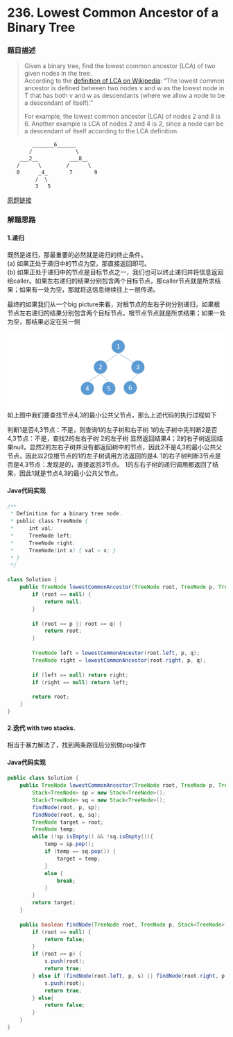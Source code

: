 # 236. Lowest Common Ancestor of a Binary Tree

### 题目描述

> Given a binary tree, find the lowest common ancestor \(LCA\) of two given nodes in the tree.  
> According to the [definition of LCA on Wikipedia](https://en.wikipedia.org/wiki/Lowest_common_ancestor): “The lowest common ancestor is defined between two nodes v and w as the lowest node in T that has both v and w as descendants \(where we allow a node to be a descendant of itself\).”
>
> For example, the lowest common ancestor \(LCA\) of nodes 2 and 8 is 6. Another example is LCA of nodes 2 and 4 is 2, since a node can be a descendant of itself according to the LCA definition.

```
        _______6______
       /              \
    ___2__          ___8__
   /      \        /      \
   0      _4_       7       9
         /  \
         3   5
```         

[原题链接](https://leetcode.com/problems/lowest-common-ancestor-of-a-binary-tree/description/)

### 解题思路

#### 1.递归

既然是递归，那最重要的必然就是递归的终止条件。  
    \(a\) 如果正处于递归中的节点为空，那直接返回即可。  
    \(b\) 如果正处于递归中的节点是目标节点之一，我们也可以终止递归并将信息返回给caller。如果左右递归的结果分别包含两个目标节点，那caller节点就是所求结果；如果有一处为空，那就将这信息继续往上一层传递。

最终的如果我们从一个big picture来看，对根节点的左右子树分别递归，如果根节点左右递归的结果分别包含两个目标节点，根节点节点就是所求结果；如果一处为空，那结果必定在另一侧

![](/assets/LCA.png)
如上图中我们要查找节点4,3的最小公共父节点，那么上述代码的执行过程如下

判断1是否4,3节点：不是，则查询1的左子树和右子树
1的左子树中先判断2是否4,3节点：不是，查找2的左右子树 
2的左子树 显然返回结果4；2的右子树返回结果null，显然2的左右子树并没有都返回树中的节点，因此2不是4,3的最小公共父节点，因此以2位根节点的1的左子树调用方法返回的是4.
1的右子树判断3节点是否是4,3节点：发现是的，直接返回3节点。
1的左右子树的递归调用都返回了结果，因此1就是节点4,3的最小公共父节点。

#### Java代码实现

```java
/**
 * Definition for a binary tree node.
 * public class TreeNode {
 *     int val;
 *     TreeNode left;
 *     TreeNode right;
 *     TreeNode(int x) { val = x; }
 * }
 */

class Solution {
    public TreeNode lowestCommonAncestor(TreeNode root, TreeNode p, TreeNode q) {
        if (root == null) {
            return null;
        }

        if (root == p || root == q) {
            return root;
        }

        TreeNode left = lowestCommonAncestor(root.left, p, q);
        TreeNode right = lowestCommonAncestor(root.right, p, q);

        if (left == null) return right;
        if (right == null) return left;

        return root;
    }
}
```

#### 2.迭代 with two stacks.

相当于暴力解法了，找到两条路径后分别做pop操作

#### Java代码实现

```java
public class Solution {
    public TreeNode lowestCommonAncestor(TreeNode root, TreeNode p, TreeNode q) {
        Stack<TreeNode> sp = new Stack<TreeNode>();
        Stack<TreeNode> sq = new Stack<TreeNode>();
        findNode(root, p, sp);
        findNode(root, q, sq);
        TreeNode target = root;
        TreeNode temp;
        while (!sp.isEmpty() && !sq.isEmpty()){
            temp = sp.pop();
            if (temp == sq.pop()) {
                target = temp;
            }
            else {
                break;
            }
        }
        return target;
    }

    public boolean findNode(TreeNode root, TreeNode p, Stack<TreeNode> s) {
        if (root == null) {
            return false;
        }
        if (root == p) {
            s.push(root);
            return true;
        } else if (findNode(root.left, p, s) || findNode(root.right, p,s)) {
            s.push(root);
            return true;
        } else{
            return false;
        }
    }
}
```



